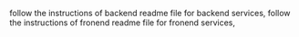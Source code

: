 follow the instructions of backend readme file for backend services,
follow the instructions of fronend readme file for fronend services,